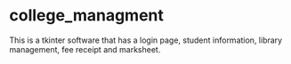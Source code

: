 # college_managment
This is a tkinter software that has a login page, student information, library management, fee receipt and marksheet.
